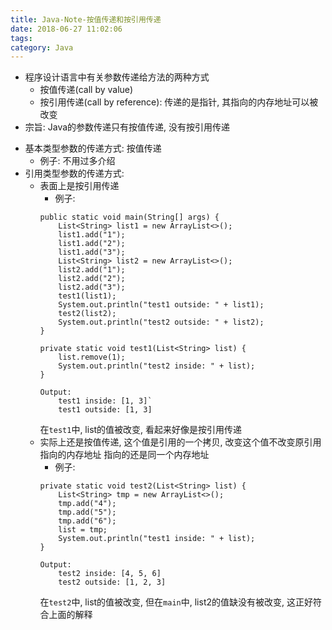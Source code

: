 ```yaml
---
title: Java-Note-按值传递和按引用传递
date: 2018-06-27 11:02:06
tags: 
category: Java
---
```

- 程序设计语言中有关参数传递给方法的两种方式
    - 按值传递(call by value)
    - 按引用传递(call by reference): 传递的是指针, 其指向的内存地址可以被改变
- 宗旨: Java的参数传递只有按值传递, 没有按引用传递
<!-- more -->
- 基本类型参数的传递方式: 按值传递
    - 例子: 不用过多介绍
- 引用类型参数的传递方式: 
    - 表面上是按引用传递
        - 例子: 
        ```
        public static void main(String[] args) {
            List<String> list1 = new ArrayList<>();
            list1.add("1");
            list1.add("2");
            list1.add("3");
            List<String> list2 = new ArrayList<>();
            list2.add("1");
            list2.add("2");
            list2.add("3");
            test1(list1);
            System.out.println("test1 outside: " + list1);
            test2(list2);
            System.out.println("test2 outside: " + list2);
        }

        private static void test1(List<String> list) {
            list.remove(1);
            System.out.println("test2 inside: " + list);
        }
        ```
        ```
        Output:
            test1 inside: [1, 3]`
            test1 outside: [1, 3]
        ```
        在`test1`中, list的值被改变, 看起来好像是按引用传递
    - 实际上还是按值传递, 这个值是引用的一个拷贝, 改变这个值不改变原引用指向的内存地址 指向的还是同一个内存地址
        - 例子:
        ```
        private static void test2(List<String> list) {
            List<String> tmp = new ArrayList<>();
            tmp.add("4");
            tmp.add("5");
            tmp.add("6");
            list = tmp;
            System.out.println("test1 inside: " + list);
        }
        ```
        ```
        Output:
            test2 inside: [4, 5, 6]
            test2 outside: [1, 2, 3]
        ```
        在`test2`中, list的值被改变, 但在`main`中, list2的值缺没有被改变, 这正好符合上面的解释
